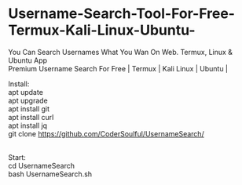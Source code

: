 # Username-Search-Tool-For-Free-Termux-Kali-Linux-Ubuntu-
You Can Search Usernames What You Wan On Web. Termux, Linux &amp; Ubuntu App<br>
Premium Username Search For Free | Termux | Kali Linux | Ubuntu |<br>

Install:<br>
apt update<br>
apt upgrade<br>
apt install git<br>
apt install curl<br>
apt install jq<br>
git clone https://github.com/CoderSoulful/UsernameSearch/<br><br>

Start:<br>
cd UsernameSearch<br>
bash UsernameSearch.sh<br>
